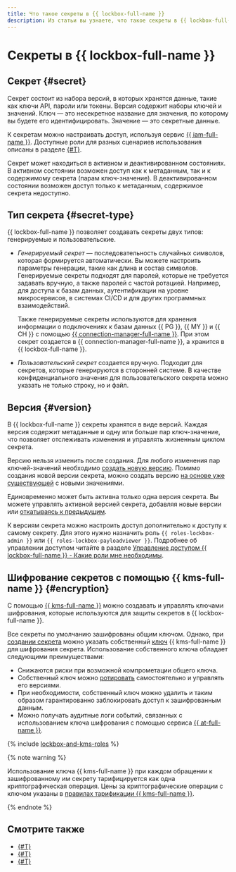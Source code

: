 ```yaml
---
title: Что такое секреты в {{ lockbox-full-name }}
description: Из статьи вы узнаете, что такое секреты в {{ lockbox-full-name }} и из чего они состоят.
---
```


# Секреты в {{ lockbox-full-name }}

## Секрет {#secret}

Секрет состоит из набора версий, в которых хранятся данные, такие как ключи API, пароли или токены. Версия содержит наборы ключей и значений. Ключ — это несекретное название для значения, по которому вы будете его идентифицировать. Значение — это секретные данные.

К секретам можно настраивать доступ, используя сервис [{{ iam-full-name }}](../../iam/index.yaml). Доступные роли для разных сценариев использования описаны в разделе [{#T}](../security/index.md).

Секрет может находиться в активном и деактивированном состояниях. В активном состоянии возможен доступ как к метаданным, так и к содержимому секрета (парам ключ-значение). В деактивированном состоянии возможен доступ только к метаданным, содержимое секрета недоступно.

## Тип секрета {#secret-type}

{{ lockbox-full-name }} позволяет создавать секреты двух типов: генерируемые и пользовательские.

* _Генерируемый секрет_ — последовательность случайных символов, которая формируется автоматически. Вы можете настроить параметры генерации, такие как длина и состав символов. Генерируемые секреты подходят для паролей, которые не требуется задавать вручную, а также паролей с частой ротацией. Например, для доступа к базам данных, аутентификации на уровне микросервисов, в системах CI/CD и для других программных взаимодействий.

    Также генерируемые секреты используются для хранения информации о подключениях к базам данных {{ PG }}, {{ MY }} и {{ CH }} с помощью [{{ connection-manager-full-name }}](../../metadata-hub/concepts/connection-manager.md). При этом секрет создается в {{ connection-manager-full-name }}, а хранится в {{ lockbox-full-name }}.

* _Пользовательский секрет_ создается вручную. Подходит для секретов, которые генерируются в сторонней системе. В качестве конфиденциального значения для пользовательского секрета можно указать не только строку, но и файл.

## Версия {#version}

В {{ lockbox-full-name }} секреты хранятся в виде версий. Каждая версия содержит метаданные и одну или больше пар ключ-значение, что позволяет отслеживать изменения и управлять жизненным циклом секрета.

Версию нельзя изменить после создания. Для любого изменения пар ключей-значений необходимо [создать новую версию](../operations/secret-version-manage#create-version). Помимо создания новой версии секрета, можно создать версию [на основе уже существующей](../operations/secret-version-manage#create-version-based-on-other) с новыми значениями.

Единовременно может быть активна только одна версия секрета. Вы можете управлять активной версией секрета, добавляя новые версии или [откатываясь к предыдущим](../operations/secret-version-manage#backup).

К версиям секрета можно настроить доступ дополнительно к доступу к самому секрету. Для этого нужно назначить роль `{{ roles-lockbox-admin }}` или `{{ roles-lockbox-payloadviewer }}`. Подробнее об управлении доступом читайте в разделе [Управление доступом {{ lockbox-full-name }} - Какие роли мне необходимы](../security/index.md#choosing-roles).

## Шифрование секретов с помощью {{ kms-full-name }} {#encryption}

С помощью [{{ kms-full-name }}](../../kms/index.yaml) можно создавать и управлять ключами шифрования, которые используются для защиты секретов в {{ lockbox-full-name }}.

Все секреты по умолчанию зашифрованы общим ключом. Однако, при [создании секрета](../operations/secret-create.md) можно указать собственный [ключ](../../kms/concepts/key.md) {{ kms-full-name }} для шифрования секрета. Использование собственного ключа обладает следующими преимуществами:

* Снижаются риски при возможной компрометации общего ключа.
* Собственный ключ можно [ротировать](../../kms/operations/key.md#rotate) самостоятельно и управлять его версиями.
* При необходимости, собственный ключ можно удалить и таким образом гарантированно заблокировать доступ к зашифрованным данным.
* Можно получать аудитные логи событий, связанных с использованием ключа шифрования с помощью сервиса [{{ at-full-name }}](../../audit-trails/concepts/index.md).

{% include [lockbox-and-kms-roles](../../_includes/lockbox/lockbox-and-kms-roles.md) %}

{% note warning %}

Использование ключа {{ kms-full-name }} при каждом обращении к зашифрованному им секрету тарифицируется как одна криптографическая операция. Цены за криптографические операции с ключом указаны в [правилах тарификации {{ kms-full-name }}](../../kms/pricing.md).

{% endnote %}

## Смотрите также

* [{#T}](../security/index.md)
* [{#T}](../tutorials/index.md)
* [{#T}](../pricing.md)
